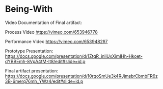 # Being-With
Video Documentation of Final artifact:

Process Video
https://vimeo.com/653946778

Performance Video
https://vimeo.com/653948297

Prototype Presentation:
https://docs.google.com/presentation/d/1ZtqR_inliUxXimIHh-Hkoet-dYBBEmh-8VpA4tM-It8/edit#slide=id.p

Final artifact presentation:
https://docs.google.com/presentation/d/10rqoSmUe3k4RJjmsbrCbmbFR6z3B-6merq76mh_YWz4/edit#slide=id.p
